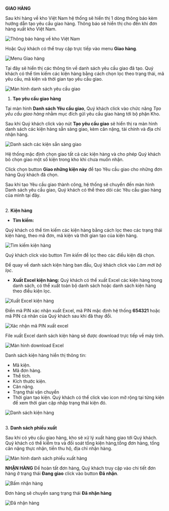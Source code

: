 
**GIAO HÀNG**

Sau khi hàng về kho Việt Nam hệ thống sẽ hiển thị 1 dòng thông báo kèm hướng dẫn tạo yêu cầu giao hàng. Thông báo sẽ hiển thị cho đến khi đơn hàng xuất kho Việt Nam.

![Thông báo hàng về kho Việt Nam](https://user-images.githubusercontent.com/73226975/103120075-bcbec100-46a8-11eb-9c57-ca5549de8d80.png)

Hoặc Quý khách có thể truy cập trực tiếp vào menu **Giao hàng**.

![Menu Giao hàng](https://user-images.githubusercontent.com/73226975/103121175-8cc5ec80-46ad-11eb-949f-4d7b941190ba.png)

Tại đây sẽ hiển thị các thông tin về danh sách yêu cầu giao đã tạo. 
Quý khách có thể tìm kiếm các kiện hàng bằng cách chọn lọc theo trạng thái, mã yêu cầu, mã kiện và thời gian tạo yêu cầu giao.

![Màn hình danh sách yêu cầu giao](https://user-images.githubusercontent.com/73226975/103121212-b717aa00-46ad-11eb-8519-c1b6d3a7621b.png)

1. **Tạo yêu cầu giao hàng**

Tại màn hình **Danh sách Yêu cầu giao**, Quý khách click vào chức năng *Tạo yêu cầu giao hàng* nhằm mục đích gửi yêu cầu giao hàng tới bộ phận Kho.

Sau khi Quý khách click vào nút **Tạo yêu cầu giao** sẽ hiển thị ra màn hình danh sách các kiện hàng sẵn sàng giao, kèm cân nặng, tài chính và địa chỉ nhận hàng. 

![Danh sách các kiện sẵn sàng giao](https://user-images.githubusercontent.com/73226975/103121608-7c167600-46af-11eb-9d4b-11476cfa1b12.png)

Hệ thống mặc định chọn giao tất cả các kiện hàng và cho phép Quý khách bỏ chọn giao một số kiện trong kho khi chưa muốn nhận.

Click chọn button **Giao những kiện này** để tạo Yêu cầu giao cho những đơn hàng Quý khách đã chọn.

Sau khi tạo Yêu cầu giao thành công, hệ thống sẽ chuyển đến màn hình Danh sách yêu cầu giao, Quý khách có thể theo dõi các Yêu cầu giao hàng của mình tại đây.

   \
2. **Kiện hàng**

+ **Tìm kiếm:**

Quý khách có thể tìm kiếm các kiện hàng bằng cách lọc theo các trạng thái kiện hàng, theo mã đơn, mã kiện và thời gian tạo của kiện hàng.

![Tìm kiếm kiện hàng](https://user-images.githubusercontent.com/73226975/103204305-a2dfe100-4929-11eb-8155-0d627d9b7b26.png)

Quý khách click vào button *Tìm kiếm* để lọc theo các điều kiện đã chọn.

Để quay về danh sách kiện hàng ban đầu, Quý khách click vào *Làm mới bộ lọc*.

+ **Xuất Excel kiện hàng:**
Quý khách có thể xuất Excel các kiện hàng trong danh sách, có thể xuất toàn bộ danh sách hoặc danh sách kiện hàng theo điều kiện lọc.

![Xuất Excel kiện hàng](https://user-images.githubusercontent.com/73226975/103204545-2994be00-492a-11eb-8ccc-059aa175e02e.png)

Điền mã PIN xác nhận xuất Excel, mã PIN mặc định hệ thống **654321** hoặc mã PIN cá nhân của Quý khách sau khi đã thay đổi.

![Xác nhận mã PIN xuất excel](https://user-images.githubusercontent.com/73226975/103204946-04547f80-492b-11eb-874e-022f859c17b7.png)

File xuất Excel danh sách kiện hàng sẽ được download trực tiếp về máy tính.

![Màn hình download Excel](https://user-images.githubusercontent.com/73226975/103205183-96f51e80-492b-11eb-8421-b5a7d9ed5b94.png)

Danh sách kiện hàng hiển thị thông tin: 
- Mã kiện.
- Mã đơn hàng.
- Thể tích.
- Kích thước kiện.
- Cân nặng.
- Trạng thái vận chuyển
- Thời gian tạo kiện.
Quý khách có thể click vào icon mở rộng tại từng kiện để xem thời gian cập nhập trạng thái kiện đó.

![Danh sách kiện hàng](https://user-images.githubusercontent.com/73226975/103204186-54cadd80-4929-11eb-83ec-13887ec19edb.png)

  \
3. **Danh sách phiếu xuất**

Sau khi có yêu cầu giao hàng, kho sẽ xử lý xuất hàng giao tới Quý khách.
Quý khách có thể kiểm tra và đối soát tổng kiện hàng,tổng đơn hàng, tổng cân nặng thực nhận, tiền thu hộ, địa chỉ nhận hàng.

![Màn hình danh sách phiếu xuất hàng](https://user-images.githubusercontent.com/73226975/103257629-8cd32e80-49c4-11eb-9085-7c1de43cb1f0.png)

**NHẬN HÀNG**
Để hoàn tất đơn hàng, Quý khách truy cập vào chi tiết đơn hàng ở trạng thái **Đang giao** click vào button **Đã nhận**.

![Bấm nhận hàng](https://user-images.githubusercontent.com/73226975/103258590-3f58c080-49c8-11eb-8020-6dbba5b54d00.png)

Đơn hàng sẽ chuyển sang trạng thái **Đã nhận hàng**

![Đã nhận hàng](https://user-images.githubusercontent.com/73226975/103258606-54355400-49c8-11eb-8ec0-30aaf8dd8cd9.png)


